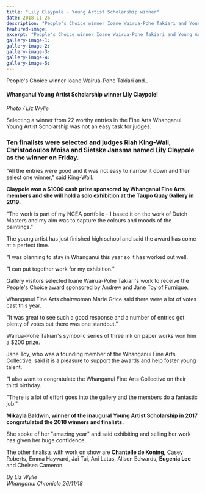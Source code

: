 ```yaml
---
title: "Lily Claypole - Young Artist Scholarship winner"
date: 2018-11-26
description: "People's Choice winner Ioane Wairua-Pohe Takiari and Young Artist Scholarship winner Lily Claypole..."
featured-image: 
excerpt: "People's Choice winner Ioane Wairua-Pohe Takiari and Young Artist Scholarship winner Lily Claypole."
gallery-image-1: 
gallery-image-2: 
gallery-image-3: 
gallery-image-4: 
gallery-image-5: 
---
```


<p><span>People's Choice winner Ioane Wairua-Pohe Takiari and..</span></p>
<h4><span><strong>Whanganui Young Artist Scholarship winner Lily Claypole!</strong>&nbsp;<br /><em></em></span></h4>
<p><span><em>Photo / Liz Wylie</em></span></p>
<p class="element element-paragraph">Selecting a winner from 22 worthy entries in the Fine Arts Whanganui Young Artist Scholarship was not an easy task for judges.</p>
<h3 class="element element-paragraph">Ten finalists were selected and judges Riah King-Wall, Christodoulos Moisa and Sietske Jansma named <strong>Lily Claypole</strong> as the winner on Friday.</h3>
<p class="element element-paragraph">"All the entries were good and it was not easy to narrow it down and then select one winner," said King-Wall.</p>
<p class="element element-paragraph"><strong>Claypole won a $1000 cash prize sponsored by Whanganui Fine Arts members and she will hold a solo exhibition at the Taupo Quay Gallery in 2019.</strong></p>
<p class="element element-paragraph">"The work is part of my NCEA portfolio - I based it on the work of Dutch Masters and my aim was to capture the colours and moods of the paintings."</p>
<p class="element element-paragraph">The young artist has just finished high school and said the award has come at a perfect time.</p>
<p class="element element-paragraph">"I was planning to stay in Whanganui this year so it has worked out well.</p>
<p class="element element-paragraph">"I can put together work for my exhibition."</p>
<p class="element element-paragraph">Gallery visitors selected Ioane Wairua-Pohe Takiari's work to receive the People's Choice award sponsored by Andrew and Jane Toy of Furnique.</p>
<p class="element element-paragraph">Whanganui Fine Arts chairwoman Marie Grice said there were a lot of votes cast this year.</p>
<p class="element element-paragraph">"It was great to see such a good response and a number of entries got plenty of votes but there was one standout."</p>
<p class="element element-paragraph">Wairua-Pohe Takiari's symbolic series of three ink on paper works won him a $200 prize.</p>
<p class="element element-paragraph">Jane Toy, who was a founding member of the Whanganui Fine Arts Collective, said it is a pleasure to support the awards and help foster young talent.</p>
<p class="element element-paragraph">"I also want to congratulate the Whanganui Fine Arts Collective on their third birthday.</p>
<p class="element element-paragraph">"There is a lot of effort goes into the gallery and the members do a fantastic job."</p>
<p class="element element-paragraph"><strong>Mikayla Baldwin, winner of the inaugural Young Artist Scholarship in 2017 congratulated the 2018 winners and finalists.</strong></p>
<p class="element element-paragraph">She spoke of her "amazing year" and said exhibiting and selling her work has given her huge confidence.</p>
<p class="element element-paragraph">The other finalists with work on show are <strong>Chantelle de Koning,</strong> Casey Roberts, Emma Hayward, Jai Tui, Ani Latus, Alison Edwards, <strong>Eugenia Lee</strong> and Chelsea Cameron.</p>
<p><span><em>By Liz Wylie<br />Whanganui Chronicle 26/11/18</em></span></p>


